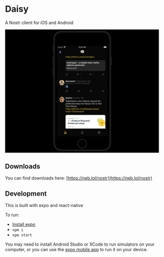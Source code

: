 # Daisy

A Nostr client for iOS and Android

![image of Daisy in iOS](/assets/readme-image.png)

## Downloads

You can find downloads here: [https://neb.lol/nostr](https://neb.lol/nostr)

## Development

This is built with expo and react-native

To run:

- [Install expo](https://docs.expo.dev/get-started/installation/)
- `npm i`
- `npm start`

You may need to install Android Studio or XCode to run simulators on your computer, or you can use the [expo mobile app](https://expo.dev/client) to run it on your device.
